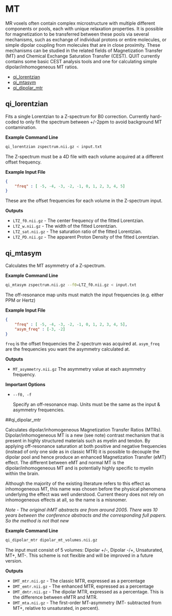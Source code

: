 # MT

MR voxels often contain complex microstructure with multiple different components or pools, each with unique relaxation properties. It is possible for magnetization to be transferred between these pools via several mechanisms, such as exchange of individual protons or entire molecules, or simple dipolar coupling from molecules that are in close proximity. These mechanisms can be studied in the related fields of Magnetization Transfer (MT) and Chemical Exchange Saturation Transfer (CEST). QUIT currently contains some basic CEST analysis tools and one for calculating simple dipolar/inhomogeneous MT ratios.

* [qi_lorentzian](#qi_lorentzian)
* [qi_mtasym](#qi_mtasym)
* [qi_dipolar_mtr](#qi_dipolar_mtr)

## qi_lorentzian

Fits a single Lorentzian to a Z-spectrum for B0 correction. Currently hard-coded to only fit the spectrum between +/-2ppm to avoid background MT contamination.

**Example Command Line**

```bash
qi_lorentzian zspectrum.nii.gz < input.txt
```

The Z-spectrum must be a 4D file with each volume acquired at a different offset frequency.

**Example Input File**

```json
{
    "freq" : [ -5, -4, -3, -2, -1, 0, 1, 2, 3, 4, 5]
}
```

These are the offset frequencies for each volume in the Z-spectrum input.

**Outputs**

* `LTZ_f0.nii.gz`  - The center frequency of the fitted Lorentzian.
* `LTZ_w.nii.gz`   - The width of the fitted Lorentzian.
* `LTZ_sat.nii.gz` - The saturation ratio of the fitted Lorentzian.
* `LTZ_PD.nii.gz`  - The apparent Proton Density of the fitted Lorentzian.

## qi_mtasym

Calculates the MT asymmetry of a Z-spectrum.

**Example Command Line**

```bash
qi_mtasym zspectrum.nii.gz --f0=LTZ_f0.nii.gz < input.txt
```

The off-resonance map units must match the input frequencies (e.g. either PPM or Hertz)

**Example Input File**

```json
{
    "freq" : [ -5, -4, -3, -2, -1, 0, 1, 2, 3, 4, 5],
    "asym_freq" : [-3, -2]
}
```

`freq` is the offset frequencies the Z-spectrum was acquired at. `asym_freq` are the frequencies you want the asymmetry calculated at.

**Outputs**

* `MT_asymmetry.nii.gz` The asymmetry value at each asymmetry frequency.

**Important Options**

* `--f0, -f`

    Specify an off-resonance map. Units must be the same as the input & asymmetry frequencies.

##qi_dipolar_mtr

Calculates dipolar/inhomogeneous Magnetization Transfer Ratios (MTRs). Dipolar/inhomogeneous MT is a new (see note) contrast mechanism that is present in highly structured materials such as myelin and tendon. By applying off-resonance saturation at both positive and negative frequencies (instead of only one side as in classic MTR) it is possible to decouple the dipolar pool and hence produce an enhanced Magnetization Transfer (eMT) effect. The different between eMT and normal MT is the dipolar/inhomogeneous MT and is potentially highly specific to myelin within the brain.

Although the majority of the existing literature refers to this effect as inhomogeneous MT, this name was chosen before the physical phenomena underlying the effect was well understood. Current theory does not rely on inhomogeneous effects at all, so the name is a misnomer.

*Note - The original ihMT abstracts are from around 2005. There was 10 years between the conference abstracts and the corresponding full papers. So the method is not that new*

**Example Command Line**

```bash
qi_dipolar_mtr dipolar_mt_volumes.nii.gz
```

The input must consist of 5 volumes: Dipolar +/-, Dipolar -/+, Unsaturated, MT+, MT-. This scheme is not flexible and will be improved in a future version.

**Outputs**

* `DMT_mtr.nii.gz` - The classic MTR, expressed as a percentage
* `DMT_emtr.nii.gz` - The enhanced MTR, expressed as a percentage
* `DMT_dmtr.nii.gz` - The dipolar MTR, expressed as a percentage. This is the difference between eMTR and MTR.
* `DMT_mta.nii.gz` - The first-order MT-asymmetry (MT- subtracted from MT+, relative to unsaturated, in percent).
